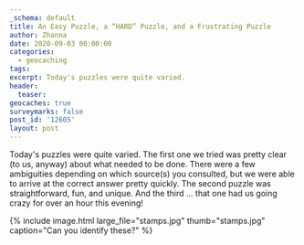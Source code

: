 ```yaml
---
_schema: default
title: An Easy Puzzle, a “HARD” Puzzle, and a Frustrating Puzzle
author: Zhanna
date: 2020-09-03 00:00:00
categories:
  - geocaching
tags:
excerpt: Today's puzzles were quite varied.
header:
  teaser:
geocaches: true
surveymarks: false
post_id: '12605'
layout: post
---
```

Today's puzzles were quite varied. The first one we tried was pretty clear (to us, anyway) about what needed to be done. There were a few ambiguities depending on which source(s) you consulted, but we were able to arrive at the correct answer pretty quickly. The second puzzle was straightforward, fun, and unique. And the third ... that one had us going crazy for over an hour this evening\!

{% include image.html large_file="stamps.jpg" thumb="stamps.jpg" caption="Can you identify these?" %}
